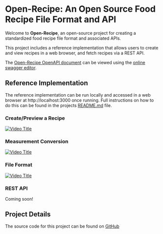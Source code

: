# Open-Recipe: An Open Source Food Recipe File Format and API

Welcome to **Open-Recipe**, an open-source project for creating a standardized food recipe file format and associated APIs.

This project includes a reference implementation that allows users to create and view recipes in a web browser, and fetch
recipes via a REST API.

The [Open-Recipe OpenAPI document](https://raw.githubusercontent.com/pbutland/open-recipe/refs/heads/main/open-recipe.yaml) can be viewed using the [online swagger editor](https://editor.swagger.io/?url=https://raw.githubusercontent.com/pbutland/open-recipe/refs/heads/main/open-recipe.yaml).

## Reference Implementation

The reference implementation can be run locally and accessed in a web browser at http://localhost:3000 once running.
Full instructions on how to do this can be found in the projects [README.md](https://github.com/pbutland/open-recipe/blob/main/README.md) file.

### Create/Preview a Recipe

[![Video Title](https://img.youtube.com/vi/MdOb-hP4yJ8/maxresdefault.jpg)](https://www.youtube.com/watch?v=MdOb-hP4yJ8)

### Measurement Conversion

[![Video Title](https://img.youtube.com/vi/Vi2dWtnwJZ4/maxresdefault.jpg)](https://www.youtube.com/watch?v=Vi2dWtnwJZ4)

### File Format

[![Video Title](https://img.youtube.com/vi/Gz7_tvN99w8/maxresdefault.jpg)](https://www.youtube.com/watch?v=Gz7_tvN99w8)

### REST API

Coming soon!

## Project Details

The source code for this project can be found on [GitHub](https://github.com/pbutland/open-recipe)

